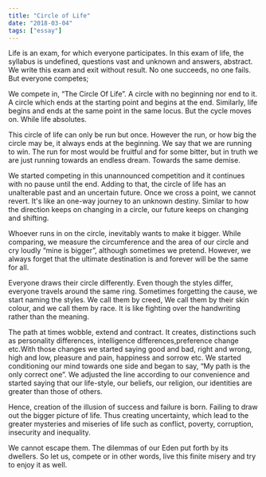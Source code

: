 ```yaml
---
title: "Circle of Life"
date: "2018-03-04"
tags: ["essay"]
---
```


Life is an exam, for which everyone participates. In this exam of life, the syllabus is undefined, questions vast and unknown and answers, abstract. We write this exam and exit without result. No one succeeds, no one fails. But everyone competes;

We compete in, “The Circle Of Life”. A circle with no beginning nor end to it. A circle which ends at the starting point and begins at the end. Similarly, life begins and ends at the same point in the same locus. But the cycle moves on. While life absolutes.

This circle of life can only be run but once. However the run, or how big the circle may be, it always ends at the beginning. We say that we are running to win. The run for most would be fruitful and for some bitter, but in truth we are just running towards an endless dream. Towards the same demise.

We started competing in this unannounced competition and it continues with no pause until the end. Adding to that, the circle of life has an unalterable past and an uncertain future. Once we cross a point, we cannot revert. It's like an one-way journey to an unknown destiny. Similar to how the direction keeps on changing in a circle, our future keeps on changing and shifting.

Whoever runs in on the circle, inevitably wants to make it bigger. While comparing, we measure the circumference and the area of our circle and cry loudly “mine is bigger”, although sometimes we pretend. However, we always forget that the ultimate destination is and forever will be the same for all.

Everyone draws their circle differently. Even though the styles differ, everyone travels around the same ring. Sometimes forgetting the cause, we start naming the styles. We call them by creed, We call them by their skin colour, and we call them by race. It is like fighting over the handwriting rather than the meaning.

The path at times wobble, extend and contract. It creates, distinctions such as personality differences, intelligence differences,preference change etc.With those changes we started saying good and bad, right and wrong, high and low, pleasure and pain, happiness and sorrow etc. We started conditioning our mind towards one side and began to say, “My path is the only correct one”. We adjusted the line according to our convenience and started saying that our life-style, our beliefs, our religion, our identities are greater than those of others.

Hence, creation of the illusion of success and failure is born. Failing to draw out the bigger picture of life. Thus creating uncertainty, which lead to the greater mysteries and miseries of life such as conflict, poverty, corruption, insecurity and inequality. 

We cannot escape them. The dilemmas of our Eden put forth by its dwellers. So let us, compete or in other words, live this finite misery and try to enjoy it as well. 
